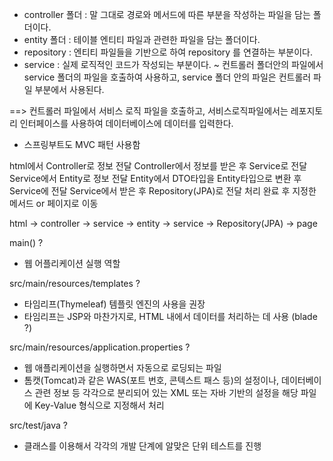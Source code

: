 * controller 폴더 : 말 그대로 경로와 메서드에 따른 부분을 작성하는 파일을 담는 폴더이다.
* entity 폴더 : 테이블 엔티티 파일과 관련한 파일을 담는 폴더이다.
* repository : 엔티티 파일들을 기반으로 하여 repository 를 연결하는 부분이다.
* service : 실제 로직적인 코드가 작성되는 부분이다.
  ~ 컨트롤러 폴더안의 파일에서 service 폴더의 파일을 호출하여 사용하고, service 폴더 안의 파일은 컨트롤러 파일 부분에서 사용된다.

==> 컨트롤러 파일에서 서비스 로직 파일을 호출하고, 서비스로직파일에서는 레포지토리 인터페이스를 사용하여 데이터베이스에 데이터를 입력한다.

- 스프링부트도 MVC 패턴 사용함


html에서 Controller로 정보 전달
Controller에서 정보를 받은 후 Service로 전달
Service에서 Entity로 정보 전달
Entity에서 DTO타입을 Entity타입으로 변환 후 Service에 전달
Service에서 받은 후 Repository(JPA)로 전달
처리 완료 후 지정한 메서드 or 페이지로 이동


html -> controller -> service -> entity -> service -> Repository(JPA) -> page

main() ? 
- 웹 어플리케이션 실행 역할

src/main/resources/templates ?
- 타임리프(Thymeleaf) 템플릿 엔진의 사용을 권장
- 타임리프는 JSP와 마찬가지로, HTML 내에서 데이터를 처리하는 데 사용 (blade ?)

src/main/resources/application.properties ?
- 웹 애플리케이션을 실행하면서 자동으로 로딩되는 파일
- 톰캣(Tomcat)과 같은 WAS(포트 번호, 콘텍스트 패스 등)의 설정이나,
데이터베이스 관련 정보 등 각각으로 분리되어 있는 XML 또는 자바 기반의 설정을
해당 파일에 Key-Value 형식으로 지정해서 처리

src/test/java ?
- 클래스를 이용해서 각각의 개발 단계에 알맞은 단위 테스트를 진행